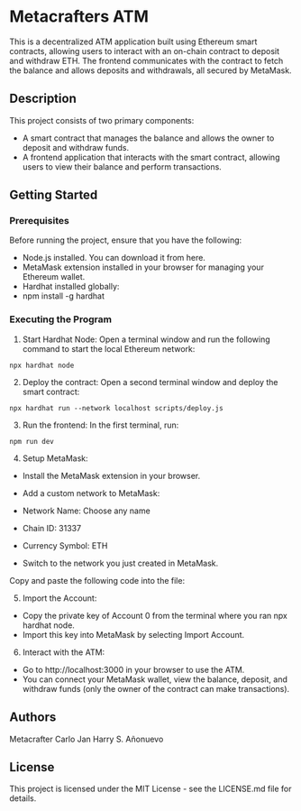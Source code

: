 # Metacrafters ATM
This is a decentralized ATM application built using Ethereum smart contracts, allowing users to interact with an on-chain contract to deposit and withdraw ETH. The frontend communicates with the contract to fetch the balance and allows deposits and withdrawals, all secured by MetaMask.

## Description
This project consists of two primary components:

* A smart contract that manages the balance and allows the owner to deposit and withdraw funds.
* A frontend application that interacts with the smart contract, allowing users to view their balance and perform transactions.

## Getting Started
### Prerequisites
Before running the project, ensure that you have the following:

* Node.js installed. You can download it from here.
* MetaMask extension installed in your browser for managing your Ethereum wallet.
* Hardhat installed globally:
* npm install -g hardhat

### Executing the Program
1. Start Hardhat Node: Open a terminal window and run the following command to start the local Ethereum network:
```
npx hardhat node
```

2. Deploy the contract: Open a second terminal window and deploy the smart contract:
```
npx hardhat run --network localhost scripts/deploy.js
```

3. Run the frontend: In the first terminal, run:
```
npm run dev
```

4. Setup MetaMask:
* Install the MetaMask extension in your browser.
* Add a custom network to MetaMask:

* Network Name: Choose any name
* Chain ID: 31337
* Currency Symbol: ETH

* Switch to the network you just created in MetaMask.

Copy and paste the following code into the file:

5. Import the Account:
* Copy the private key of Account 0 from the terminal where you ran npx hardhat node.
* Import this key into MetaMask by selecting Import Account.

6. Interact with the ATM:
* Go to http://localhost:3000 in your browser to use the ATM.
* You can connect your MetaMask wallet, view the balance, deposit, and withdraw funds (only the owner of the contract can make transactions).

## Authors
Metacrafter Carlo Jan Harry S. Añonuevo

## License
This project is licensed under the MIT License - see the LICENSE.md file for details.
